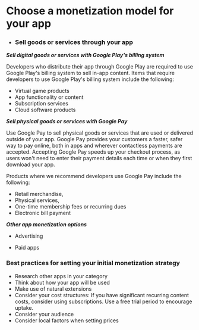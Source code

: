# Choose a monetization model for your app

* ### Sell goods or services through your app

***Sell digital goods or services with Google Play's billing system***

Developers who distribute their app through Google Play are required to use Google Play's billing system to sell in-app content. Items that require developers to use Google Play's billing system include the following:


* Virtual game products
* App functionality or content
* Subscription services
* Cloud software products


***Sell physical goods or services with Google Pay***

Use Google Pay to sell physical goods or services that are used or delivered outside of your app. Google Pay provides your customers a faster, safer way to pay online, both in apps and wherever contactless payments are accepted. Accepting Google Pay speeds up your checkout process, as users won't need to enter their payment details each time or when they first download your app.

Products where we recommend developers use Google Pay include the following:

* Retail merchandise,
* Physical services,
* One-time membership fees or recurring dues
* Electronic bill payment


***Other app monetization options***

* Advertising

* Paid apps

### Best practices for setting your initial monetization strategy

* Research other apps in your category
* Think about how your app will be used
* Make use of natural extensions
* Consider your cost structures: If you have significant recurring content costs, consider using subscriptions. Use a free trial period to encourage uptake.
* Consider your audience
* Consider local factors when setting prices

